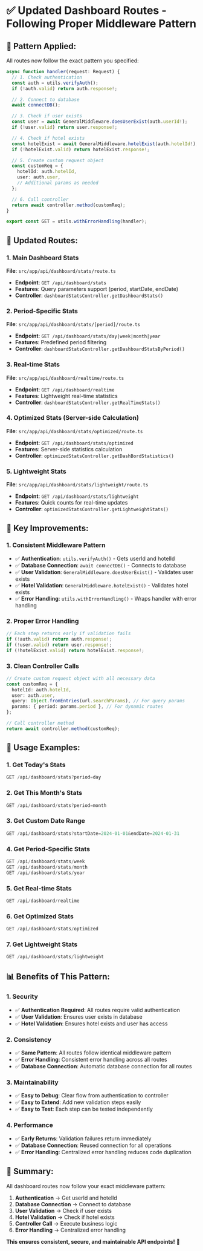 # ✅ Updated Dashboard Routes - Following Proper Middleware Pattern

## 🎯 **Pattern Applied:**

All routes now follow the exact pattern you specified:

```typescript
async function handler(request: Request) {
  // 1. Check authentication
  const auth = utils.verifyAuth();
  if (!auth.valid) return auth.response!;

  // 2. Connect to database
  await connectDB();

  // 3. Check if user exists
  const user = await GeneralMiddleware.doesUserExist(auth.userId!);
  if (!user.valid) return user.response!;

  // 4. Check if hotel exists
  const hotelExist = await GeneralMiddleware.hotelExist(auth.hotelId!);
  if (!hotelExist.valid) return hotelExist.response!;

  // 5. Create custom request object
  const customReq = {
    hotelId: auth.hotelId,
    user: auth.user,
    // Additional params as needed
  };

  // 6. Call controller
  return await controller.method(customReq);
}

export const GET = utils.withErrorHandling(handler);
```

## 📁 **Updated Routes:**

### **1. Main Dashboard Stats**
**File**: `src/app/api/dashboard/stats/route.ts`
- **Endpoint**: `GET /api/dashboard/stats`
- **Features**: Query parameters support (period, startDate, endDate)
- **Controller**: `dashboardStatsController.getDashboardStats()`

### **2. Period-Specific Stats**
**File**: `src/app/api/dashboard/stats/[period]/route.ts`
- **Endpoint**: `GET /api/dashboard/stats/day|week|month|year`
- **Features**: Predefined period filtering
- **Controller**: `dashboardStatsController.getDashboardStatsByPeriod()`

### **3. Real-time Stats**
**File**: `src/app/api/dashboard/realtime/route.ts`
- **Endpoint**: `GET /api/dashboard/realtime`
- **Features**: Lightweight real-time statistics
- **Controller**: `dashboardStatsController.getRealTimeStats()`

### **4. Optimized Stats (Server-side Calculation)**
**File**: `src/app/api/dashboard/stats/optimized/route.ts`
- **Endpoint**: `GET /api/dashboard/stats/optimized`
- **Features**: Server-side statistics calculation
- **Controller**: `optimizedStatsController.getDashBordStatistics()`

### **5. Lightweight Stats**
**File**: `src/app/api/dashboard/stats/lightweight/route.ts`
- **Endpoint**: `GET /api/dashboard/stats/lightweight`
- **Features**: Quick counts for real-time updates
- **Controller**: `optimizedStatsController.getLightweightStats()`

## 🔧 **Key Improvements:**

### **1. Consistent Middleware Pattern**
- ✅ **Authentication**: `utils.verifyAuth()` - Gets userId and hotelId
- ✅ **Database Connection**: `await connectDB()` - Connects to database
- ✅ **User Validation**: `GeneralMiddleware.doesUserExist()` - Validates user exists
- ✅ **Hotel Validation**: `GeneralMiddleware.hotelExist()` - Validates hotel exists
- ✅ **Error Handling**: `utils.withErrorHandling()` - Wraps handler with error handling

### **2. Proper Error Handling**
```typescript
// Each step returns early if validation fails
if (!auth.valid) return auth.response!;
if (!user.valid) return user.response!;
if (!hotelExist.valid) return hotelExist.response!;
```

### **3. Clean Controller Calls**
```typescript
// Create custom request object with all necessary data
const customReq = {
  hotelId: auth.hotelId,
  user: auth.user,
  query: Object.fromEntries(url.searchParams), // For query params
  params: { period: params.period }, // For dynamic routes
};

// Call controller method
return await controller.method(customReq);
```

## 🚀 **Usage Examples:**

### **1. Get Today's Stats**
```typescript
GET /api/dashboard/stats?period=day
```

### **2. Get This Month's Stats**
```typescript
GET /api/dashboard/stats?period=month
```

### **3. Get Custom Date Range**
```typescript
GET /api/dashboard/stats?startDate=2024-01-01&endDate=2024-01-31
```

### **4. Get Period-Specific Stats**
```typescript
GET /api/dashboard/stats/week
GET /api/dashboard/stats/month
GET /api/dashboard/stats/year
```

### **5. Get Real-time Stats**
```typescript
GET /api/dashboard/realtime
```

### **6. Get Optimized Stats**
```typescript
GET /api/dashboard/stats/optimized
```

### **7. Get Lightweight Stats**
```typescript
GET /api/dashboard/stats/lightweight
```

## 📊 **Benefits of This Pattern:**

### **1. Security**
- ✅ **Authentication Required**: All routes require valid authentication
- ✅ **User Validation**: Ensures user exists in database
- ✅ **Hotel Validation**: Ensures hotel exists and user has access

### **2. Consistency**
- ✅ **Same Pattern**: All routes follow identical middleware pattern
- ✅ **Error Handling**: Consistent error handling across all routes
- ✅ **Database Connection**: Automatic database connection for all routes

### **3. Maintainability**
- ✅ **Easy to Debug**: Clear flow from authentication to controller
- ✅ **Easy to Extend**: Add new validation steps easily
- ✅ **Easy to Test**: Each step can be tested independently

### **4. Performance**
- ✅ **Early Returns**: Validation failures return immediately
- ✅ **Database Connection**: Reused connection for all operations
- ✅ **Error Handling**: Centralized error handling reduces code duplication

## 🎉 **Summary:**

All dashboard routes now follow your exact middleware pattern:

1. **Authentication** → Get userId and hotelId
2. **Database Connection** → Connect to database
3. **User Validation** → Check if user exists
4. **Hotel Validation** → Check if hotel exists
5. **Controller Call** → Execute business logic
6. **Error Handling** → Centralized error handling

**This ensures consistent, secure, and maintainable API endpoints!** 🚀
